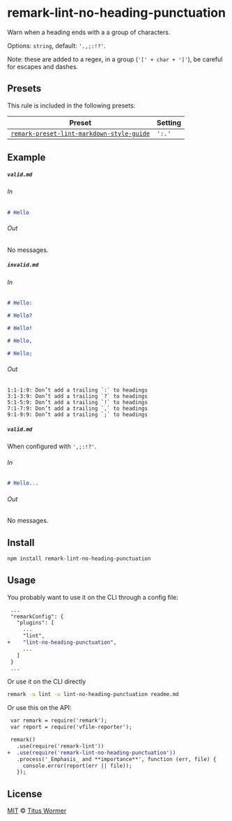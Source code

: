 <!--This file is generated-->

# remark-lint-no-heading-punctuation

Warn when a heading ends with a a group of characters.

Options: `string`, default: `'.,;:!?'`.

Note: these are added to a regex, in a group (`'[' + char + ']'`), be careful
for escapes and dashes.

## Presets

This rule is included in the following presets:

| Preset | Setting |
| ------ | ------- |
| [`remark-preset-lint-markdown-style-guide`](https://github.com/wooorm/remark-lint/tree/master/packages/remark-preset-lint-markdown-style-guide) | `':.'` |

## Example

##### `valid.md`

###### In

```markdown
# Hello
```

###### Out

No messages.

##### `invalid.md`

###### In

```markdown
# Hello:

# Hello?

# Hello!

# Hello,

# Hello;
```

###### Out

```text
1:1-1:9: Don’t add a trailing `:` to headings
3:1-3:9: Don’t add a trailing `?` to headings
5:1-5:9: Don’t add a trailing `!` to headings
7:1-7:9: Don’t add a trailing `,` to headings
9:1-9:9: Don’t add a trailing `;` to headings
```

##### `valid.md`

When configured with `',;:!?'`.

###### In

```markdown
# Hello...
```

###### Out

No messages.

## Install

```sh
npm install remark-lint-no-heading-punctuation
```

## Usage

You probably want to use it on the CLI through a config file:

```diff
 ...
 "remarkConfig": {
   "plugins": [
     ...
     "lint",
+    "lint-no-heading-punctuation",
     ...
   ]
 }
 ...
```

Or use it on the CLI directly

```sh
remark -u lint -u lint-no-heading-punctuation readme.md
```

Or use this on the API:

```diff
 var remark = require('remark');
 var report = require('vfile-reporter');

 remark()
   .use(require('remark-lint'))
+  .use(require('remark-lint-no-heading-punctuation'))
   .process('_Emphasis_ and **importance**', function (err, file) {
     console.error(report(err || file));
   });
```

## License

[MIT](https://github.com/wooorm/remark-lint/blob/master/LICENSE) © [Titus Wormer](http://wooorm.com)
